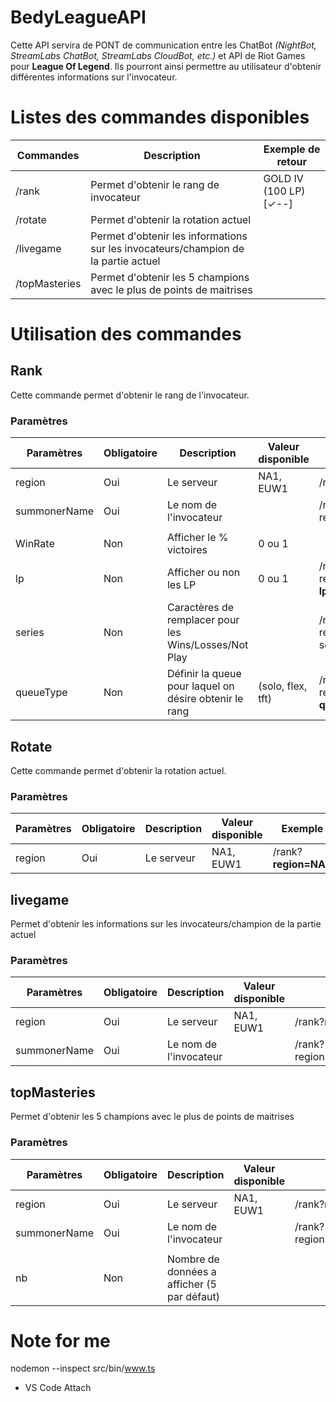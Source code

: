 # BedyLeagueAPI
Cette API servira de PONT de communication entre les ChatBot *(NightBot, StreamLabs ChatBot, StreamLabs CloudBot, etc.)* et API de Riot Games pour **League Of Legend**. Ils pourront ainsi permettre au utilisateur d'obtenir différentes informations sur l'invocateur. 

# Listes des commandes disponibles
| Commandes| Description | Exemple de retour 
|--|--|--|
| /rank  | Permet d'obtenir le rang de invocateur  | GOLD IV (100 LP) [✓--]
| /rotate  | Permet d'obtenir la rotation actuel  | 
| /livegame  | Permet d'obtenir les informations sur les invocateurs/champion de la partie actuel | 
| /topMasteries  | Permet d'obtenir les 5 champions avec le plus de points de maitrises |

# Utilisation des commandes
## Rank
Cette commande permet d'obtenir le rang de l'invocateur.
### Paramètres

| Paramètres| Obligatoire|Description|Valeur disponible| Exemple
|--|--|--|--|--|
| region  | Oui|Le serveur|NA1, EUW1|/rank?**region=NA1**
| summonerName| Oui | Le nom de l'invocateur|| /rank?region=NA1&**summonerName=Bedy90**
|||||
|WinRate|Non|Afficher le % victoires|0 ou 1||
|lp|Non|Afficher ou non les  LP|0 ou 1|/rank?region=NA1&summonerName=Bedy90?**lp=0**|
|series|Non|Caractères de remplacer pour les Wins/Losses/Not Play||/rank?region=NA1&summonerName=Bedy90?series=abc|
|queueType|Non|Définir la queue pour laquel on désire obtenir le rang|(solo, flex, tft)|/rank?region=NA1&summonerName=Bedy90?**queueType=tft**|

## Rotate
Cette commande permet d'obtenir la rotation actuel.
### Paramètres

| Paramètres| Obligatoire|Description|Valeur disponible| Exemple
|--|--|--|--|--|
| region  | Oui|Le serveur|NA1, EUW1|/rank?**region=NA1**


## livegame
Permet d'obtenir les informations sur les invocateurs/champion de la partie actuel
### Paramètres

| Paramètres| Obligatoire|Description|Valeur disponible| Exemple
|--|--|--|--|--|
| region  | Oui|Le serveur|NA1, EUW1|/rank?**region=NA1**
| summonerName| Oui | Le nom de l'invocateur|| /rank?region=NA1&**summonerName=Bedy90**


## topMasteries
Permet d'obtenir les 5 champions avec le plus de points de maitrises 
### Paramètres

| Paramètres| Obligatoire|Description|Valeur disponible| Exemple
|--|--|--|--|--|
| region  | Oui|Le serveur|NA1, EUW1|/rank?**region=NA1**
| summonerName| Oui | Le nom de l'invocateur|| /rank?region=NA1&**summonerName=Bedy90**
|||||
|nb|Non|Nombre de données a afficher (5 par défaut)|||


# Note for me
nodemon --inspect src/bin/www.ts 

+ VS Code Attach 